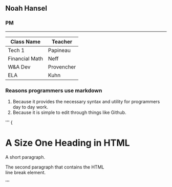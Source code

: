 ## Noah Hansel
### PM
---
| Class Name | Teacher |
| ----------- | ----------- |
| Tech 1 | Papineau |
| Financial Math | Neff |
| W&A Dev | Provencher
| ELA | Kuhn|

### Reasons programmers use markdown
1. Because it provides the necessary syntax and utility for programmers day to day work.
2. Because it is simple to edit through things like Github.

''' { <!DOCTYPE html> <html lang="en"> <head> <meta charset="UTF-8"> <meta name="viewport" content="width=device-width, initial-scale=1.0"> <title>Title of web page</title> </head> <body> <h1>A Size One Heading in HTML</h1> <p>A short paragraph.</p> <p>The second paragraph that contains the HTML <br> line break element. </p> </body> </html> '''
